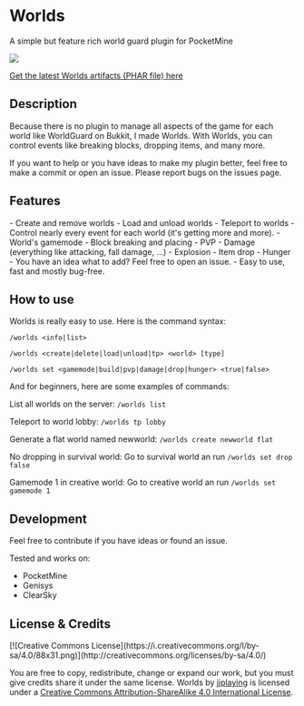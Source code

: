 <h1>Worlds</h1>
A simple but feature rich world guard plugin for PocketMine

![](https://circleci.com/gh/jjplaying/Worlds.png?style=shield)

[Get the latest Worlds artifacts (PHAR file) here](https://buildtest.ml/jjplaying/Worlds)

<h2>Description</h2>
Because there is no plugin to manage all aspects of the game for each world like WorldGuard on Bukkit, I made Worlds.
With Worlds, you can control events like breaking blocks, dropping items, and many more.

If you want to help or you have ideas to make my plugin better, feel free to make a commit or open an issue.
Please report bugs on the issues page.

<h2>Features</h2>
- Create and remove worlds
- Load and unload worlds
- Teleport to worlds
- Control nearly every event for each world (it's getting more and more).
    - World's gamemode
    - Block breaking and placing
    - PVP
    - Damage (everything like attacking, fall damage, ...)
    - Explosion
    - Item drop
    - Hunger
    - You have an idea what to add? Feel free to open an issue.
- Easy to use, fast and mostly bug-free.

<h2>How to use</h2>
Worlds is really easy to use. Here is the command syntax:

`/worlds <info|list>`

`/worlds <create|delete|load|unload|tp> <world> [type]`

`/worlds set <gamemode|build|pvp|damage|drop|hunger> <true|false>`

And for beginners, here are some examples of commands:

List all worlds on the server: `/worlds list`

Teleport to world lobby: `/worlds tp lobby`

Generate a flat world named newworld: `/worlds create newworld flat`

No dropping in survival world: Go to survival world an run `/worlds set drop false`

Gamemode 1 in creative world: Go to creative world an run `/worlds set gamemode 1`


<h2>Development</h2>

Feel free to contribute if you have ideas or found an issue.

Tested and works on:

- PocketMine
- Genisys
- ClearSky

<h2>License & Credits</h2>
[![Creative Commons License](https://i.creativecommons.org/l/by-sa/4.0/88x31.png)](http://creativecommons.org/licenses/by-sa/4.0/)

You are free to copy, redistribute, change or expand our work, but you must give credits share it under the same license.
Worlds by [jjplaying](https://github.com/jjplaying/Worlds) is licensed under a [Creative Commons Attribution-ShareAlike 4.0 International License](http://creativecommons.org/licenses/by-sa/4.0/).
